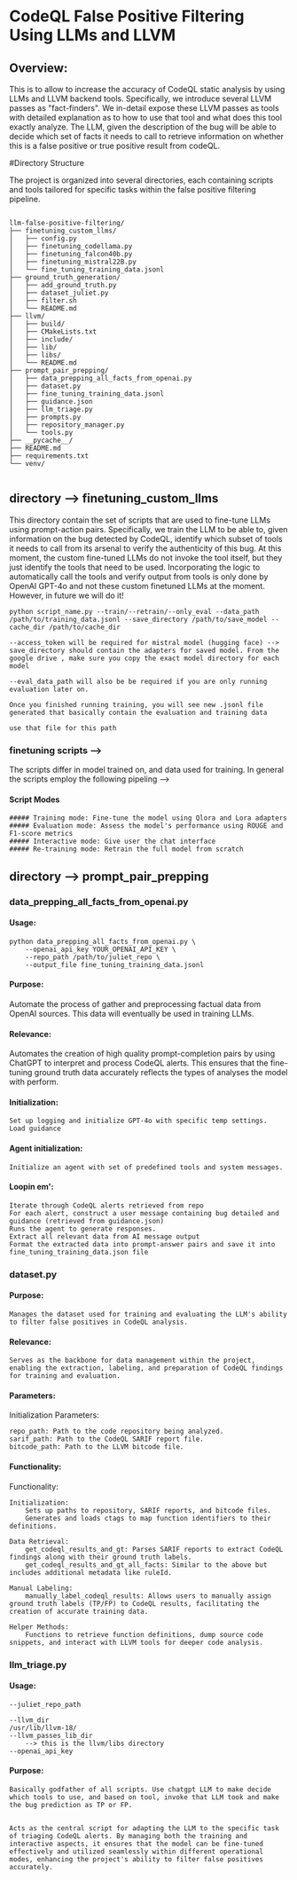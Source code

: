 # CodeQL False Positive Filtering Using LLMs and LLVM

## Overview:
This is to allow to increase the accuracy of CodeQL static analysis by using LLMs and LLVM backend tools. Specifically, we introduce several LLVM passes as "fact-finders". We in-detail expose these LLVM passes as tools with detailed explanation as to how to use that tool and what does this tool exactly analyze. The LLM, given the description of the bug will be able to decide which set of facts it needs to call to retrieve information on whether this is a false positive or true positive result from codeQL.

#Directory Structure

The project is organized into several directories, each containing scripts and tools tailored for specific tasks within the false positive filtering pipeline.
```aiignore

llm-false-positive-filtering/
├── finetuning_custom_llms/
│   ├── config.py
│   ├── finetuning_codellama.py
│   ├── finetuning_falcon40b.py
│   ├── finetuning_mistral22B.py
│   └── fine_tuning_training_data.jsonl
├── ground_truth_generation/
│   ├── add_ground_truth.py
│   ├── dataset_juliet.py
│   ├── filter.sh
│   └── README.md
├── llvm/
│   ├── build/
│   ├── CMakeLists.txt
│   ├── include/
│   ├── lib/
│   ├── libs/
│   └── README.md
├── prompt_pair_prepping/
│   ├── data_prepping_all_facts_from_openai.py
│   ├── dataset.py
│   ├── fine_tuning_training_data.jsonl
│   ├── guidance.json
│   ├── llm_triage.py
│   ├── prompts.py
│   ├── repository_manager.py
│   └── tools.py
├── __pycache__/
├── README.md
├── requirements.txt
└── venv/


```

## directory --> finetuning_custom_llms

This directory contain the set of scripts that are used to fine-tune LLMs using prompt-action pairs.
Specifically, we train the LLM to be able to, given information on the bug detected by CodeQL, identify which subset of tools it needs to call from its arsenal to verify the authenticity of this bug.
At this moment, the custom fine-tuned LLMs do not invoke the tool itself, but they just identify the tools that need to be used. 
Incorporating the logic to automatically call the tools and verify output from tools is only done by OpenAI GPT-4o and not these custom finetuned LLMs at the moment.
However, in future we will do it!

```aiignore
python script_name.py --train/--retrain/--only_eval --data_path /path/to/training_data.jsonl --save_directory /path/to/save_model --cache_dir /path/to/cache_dir

--access_token will be required for mistral model (hugging face) -->  
save_directory should contain the adapters for saved model. From the google drive , make sure you copy the exact model directory for each model

--eval_data_path will also be be required if you are only running evaluation later on.

Once you finished running training, you will see new .jsonl file generated that basically contain the evaluation and training data

use that file for this path
```

### finetuning scripts -->

The scripts differ in model trained on, and data used for training. 
In general the scripts employ the following pipeling -->

#### Script Modes 
    ##### Training mode: Fine-tune the model using Qlora and Lora adapters
    ##### Evaluation mode: Assess the model's performance using ROUGE and F1-score metrics
    ##### Interactive mode: Give user the chat interface 
    ##### Re-training mode: Retrain the full model from scratch

## directory --> prompt_pair_prepping

### data_prepping_all_facts_from_openai.py

#### Usage: 
```aiignore
python data_prepping_all_facts_from_openai.py \
    --openai_api_key YOUR_OPENAI_API_KEY \
    --repo_path /path/to/juliet_repo \
    --output_file fine_tuning_training_data.jsonl

```
#### Purpose: 
Automate the process of gather and preprocessing factual data from OpenAI sources. This data will eventually be used in training LLMs.

#### Relevance: 
Automates the creation of high quality prompt-completion pairs by using ChatGPT to interpret and process CodeQL alerts. This ensures that the fine-tuning ground truth data accurately reflects the types of analyses the model with perform.

#### Initialization:
    Set up logging and initialize GPT-4o with specific temp settings.
    Load guidance
#### Agent initialization:
    Initialize an agent with set of predefined tools and system messages.
#### Loopin em':
    Iterate through CodeQL alerts retrieved from repo
    For each alert, construct a user message containing bug detailed and guidance (retrieved from guidance.json)
    Runs the agent to generate responses.
    Extract all relevant data from AI message output
    Format the extracted data into prompt-answer pairs and save it into fine_tuning_training_data.json file

### dataset.py
#### Purpose:
    Manages the dataset used for training and evaluating the LLM's ability to filter false positives in CodeQL analysis.

#### Relevance:
    Serves as the backbone for data management within the project, enabling the extraction, labeling, and preparation of CodeQL findings for training and evaluation.

#### Parameters:
Initialization Parameters:

    repo_path: Path to the code repository being analyzed.
    sarif_path: Path to the CodeQL SARIF report file.
    bitcode_path: Path to the LLVM bitcode file.

#### Functionality: 
Functionality:

    Initialization:
        Sets up paths to repository, SARIF reports, and bitcode files.
        Generates and loads ctags to map function identifiers to their definitions.

    Data Retrieval:
        get_codeql_results_and_gt: Parses SARIF reports to extract CodeQL findings along with their ground truth labels.
        get_codeql_results_and_gt_all_facts: Similar to the above but includes additional metadata like ruleId.

    Manual Labeling:
        manually_label_codeql_results: Allows users to manually assign ground truth labels (TP/FP) to CodeQL results, facilitating the creation of accurate training data.

    Helper Methods:
        Functions to retrieve function definitions, dump source code snippets, and interact with LLVM tools for deeper code analysis.

### llm_triage.py
#### Usage: 

```aiignore
--juliet_repo_path

--llvm_dir
/usr/lib/llvm-18/
--llvm_passes_lib_dir
    --> this is the llvm/libs directory
--openai_api_key
```
#### Purpose:

    Basically godfather of all scripts. Use chatgpt LLM to make decide which tools to use, and based on tool, invoke that LLM took and make the bug prediction as TP or FP.


    Acts as the central script for adapting the LLM to the specific task of triaging CodeQL alerts. By managing both the training and interactive aspects, it ensures that the model can be fine-tuned effectively and utilized seamlessly within different operational modes, enhancing the project's ability to filter false positives accurately.
